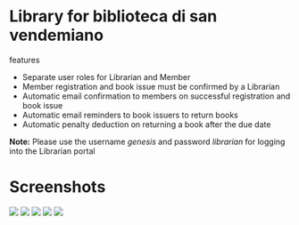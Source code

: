 # Library for biblioteca di san vendemiano
features
* Separate user roles for Librarian and Member
* Member registration and book issue must be confirmed by a Librarian
* Automatic email confirmation to members on successful registration and book issue
* Automatic email reminders to book issuers to return books
* Automatic penalty deduction on returning a book after the due date

**Note:** Please use the username *genesis* and password *librarian* for logging into the Librarian portal

# Screenshots
![](https://github.com/psyclone20/Library/blob/master/screenshots/1.%20home.png) ![](https://github.com/psyclone20/Library/blob/master/screenshots/2.%20member_login.png) ![](https://github.com/psyclone20/Library/blob/master/screenshots/3.%20member_registration1.png) ![](https://github.com/psyclone20/Library/blob/master/screenshots/4.%20member_registration2.png) ![](https://github.com/psyclone20/Library/blob/master/screenshots/5.%20member_registration3.png)
